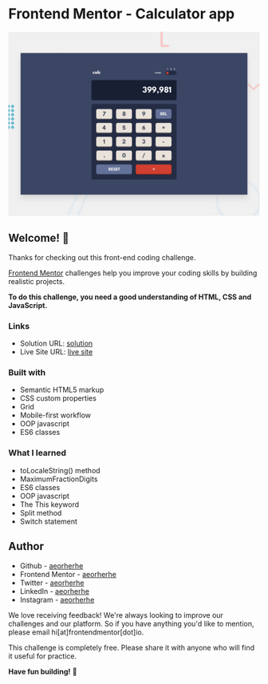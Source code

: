 # Frontend Mentor - Calculator app

![Design preview for the Calculator app coding challenge](./design/desktop-preview.jpg)

## Welcome! 👋

Thanks for checking out this front-end coding challenge.

[Frontend Mentor](https://www.frontendmentor.io) challenges help you improve your coding skills by building realistic projects.

**To do this challenge, you need a good understanding of HTML, CSS and JavaScript.**

### Links

- Solution URL: [solution](https://github.com/aeorherhe/calculator-app-OOP.git)
- Live Site URL: [live site](https://aeorherhe-calculator-app-oop.netlify.app)

### Built with

- Semantic HTML5 markup
- CSS custom properties
- Grid
- Mobile-first workflow
- OOP javascript
- ES6 classes

### What I learned

- toLocaleString() method
- MaximumFractionDigits
- ES6 classes
- OOP javascript
- The This keyword
- Split method
- Switch statement

## Author

- Github - [aeorherhe](https://github.com/aeorherhe)
- Frontend Mentor - [aeorherhe](https://www.frontendmentor.io/profile/aeorherhe)
- Twitter - [aeorherhe](https://twitter.com/aeorherhe)
- LinkedIn - [aeorherhe](https://www.linkedin.com/in/aeorherhe/)
- Instagram - [aeorherhe](https://www.instagram.com/aeorherhe/)

We love receiving feedback! We're always looking to improve our challenges and our platform. So if you have anything you'd like to mention, please email hi[at]frontendmentor[dot]io.

This challenge is completely free. Please share it with anyone who will find it useful for practice.

**Have fun building!** 🚀
